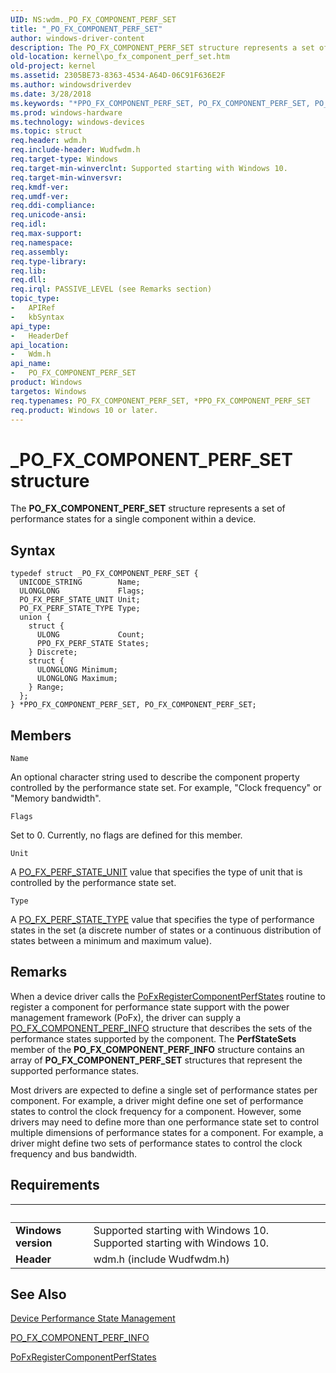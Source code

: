 ```yaml
---
UID: NS:wdm._PO_FX_COMPONENT_PERF_SET
title: "_PO_FX_COMPONENT_PERF_SET"
author: windows-driver-content
description: The PO_FX_COMPONENT_PERF_SET structure represents a set of performance states for a single component within a device.
old-location: kernel\po_fx_component_perf_set.htm
old-project: kernel
ms.assetid: 2305BE73-8363-4534-A64D-06C91F636E2F
ms.author: windowsdriverdev
ms.date: 3/28/2018
ms.keywords: "*PPO_FX_COMPONENT_PERF_SET, PO_FX_COMPONENT_PERF_SET, PO_FX_COMPONENT_PERF_SET structure [Kernel-Mode Driver Architecture], PPO_FX_COMPONENT_PERF_SET, PPO_FX_COMPONENT_PERF_SET structure pointer [Kernel-Mode Driver Architecture], _PO_FX_COMPONENT_PERF_SET, kernel.po_fx_component_perf_set, wdm/PO_FX_COMPONENT_PERF_SET, wdm/PPO_FX_COMPONENT_PERF_SET"
ms.prod: windows-hardware
ms.technology: windows-devices
ms.topic: struct
req.header: wdm.h
req.include-header: Wudfwdm.h
req.target-type: Windows
req.target-min-winverclnt: Supported starting with Windows 10.
req.target-min-winversvr: 
req.kmdf-ver: 
req.umdf-ver: 
req.ddi-compliance: 
req.unicode-ansi: 
req.idl: 
req.max-support: 
req.namespace: 
req.assembly: 
req.type-library: 
req.lib: 
req.dll: 
req.irql: PASSIVE_LEVEL (see Remarks section)
topic_type:
-	APIRef
-	kbSyntax
api_type:
-	HeaderDef
api_location:
-	Wdm.h
api_name:
-	PO_FX_COMPONENT_PERF_SET
product: Windows
targetos: Windows
req.typenames: PO_FX_COMPONENT_PERF_SET, *PPO_FX_COMPONENT_PERF_SET
req.product: Windows 10 or later.
---
```


# _PO_FX_COMPONENT_PERF_SET structure
The <b>PO_FX_COMPONENT_PERF_SET</b> structure represents a set of performance states for a single component within a device.

## Syntax
```
typedef struct _PO_FX_COMPONENT_PERF_SET {
  UNICODE_STRING        Name;
  ULONGLONG             Flags;
  PO_FX_PERF_STATE_UNIT Unit;
  PO_FX_PERF_STATE_TYPE Type;
  union {
    struct {
      ULONG             Count;
      PPO_FX_PERF_STATE States;
    } Discrete;
    struct {
      ULONGLONG Minimum;
      ULONGLONG Maximum;
    } Range;
  };
} *PPO_FX_COMPONENT_PERF_SET, PO_FX_COMPONENT_PERF_SET;
```

## Members


`Name`

An optional character string used to describe the component property controlled by the performance state set. For example, "Clock frequency" or "Memory bandwidth".

`Flags`

Set to 0. Currently, no flags are defined for this member.

`Unit`

A <a href="https://msdn.microsoft.com/library/windows/hardware/dn939838">PO_FX_PERF_STATE_UNIT</a> value that specifies the type of unit that is controlled by the performance state set.

`Type`

A <a href="https://msdn.microsoft.com/library/windows/hardware/dn939837">PO_FX_PERF_STATE_TYPE</a> value that specifies the type of performance states in the set (a discrete number of states or a continuous distribution of states between a minimum and maximum value).

## Remarks
When a device driver calls the <a href="https://msdn.microsoft.com/library/windows/hardware/dn939778">PoFxRegisterComponentPerfStates</a> routine to register a component for performance state support with the power management framework (PoFx),  the driver can supply a <a href="https://msdn.microsoft.com/library/windows/hardware/dn939832">PO_FX_COMPONENT_PERF_INFO</a> structure that  describes the sets of the performance states supported by the component. The <b>PerfStateSets</b> member of the <b>PO_FX_COMPONENT_PERF_INFO</b> structure contains an array of <b>PO_FX_COMPONENT_PERF_SET</b> structures that represent the supported performance states.

Most drivers are expected to define a single set of performance states per component. For example, a driver might define one set of performance states to control the clock frequency for a component. However, some drivers may need to define more than one performance state set to control multiple dimensions of performance states for a component. For example, a driver might define two sets of performance states to control the clock frequency and bus bandwidth.

## Requirements
| &nbsp; | &nbsp; |
| ---- |:---- |
| **Windows version** | Supported starting with Windows 10. Supported starting with Windows 10. |
| **Header** | wdm.h (include Wudfwdm.h) |

## See Also

<a href="https://msdn.microsoft.com/D5341D6D-7C71-43CB-9C70-7E939B32C33F">Device Performance State Management</a>



<a href="https://msdn.microsoft.com/library/windows/hardware/dn939832">PO_FX_COMPONENT_PERF_INFO</a>



<a href="https://msdn.microsoft.com/library/windows/hardware/dn939778">PoFxRegisterComponentPerfStates</a>